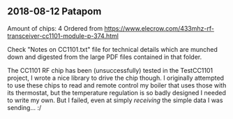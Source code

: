 ## 2018-08-12 Patapom

Amount of chips: 4
Ordered from https://www.elecrow.com/433mhz-rf-transceiver-cc1101-module-p-374.html

Check "Notes on CC1101.txt" file for technical details which are munched down and digested from the large PDF files contained in that folder.

The CC1101 RF chip has been (unsuccessfully) tested in the TestCC1101 project, I wrote a nice library to drive the chip though.
I originally attempted to use these chips to read and remote control my boiler that uses those with its thermostat, but the temperature
 regulation is so badly designed I needed to write my own. But I failed, even at simply *receiving* the simple data I was sending... :/
